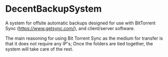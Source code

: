 # DecentBackupSystem
A system for offsite automatic backups designed for use with BitTorrent Sync (https://www.getsync.com/), and client/server software.

The main reasoning for using Bit Torrent Sync as the medium for transfer is that it does not require any IP's; Once the folders are tied together, the system will take care of the rest.
